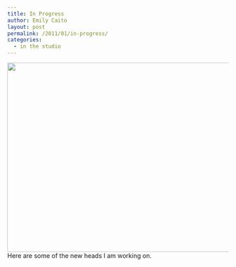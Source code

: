 ```yaml
---
title: In Progress
author: Emily Caito
layout: post
permalink: /2011/01/in-progress/
categories:
  - in the studio
---
```

[<img class="alignleft size-full wp-image-66" title="heads" src="http://emilycaito.com/wp-content/uploads/2011/01/heads.jpg" alt="" width="576" height="431" />][1]Here are some of the new heads I am working on.

&nbsp;

 [1]: http://emilycaito.com/wp-content/uploads/2011/01/heads.jpg